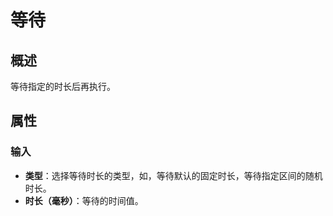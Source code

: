 # 等待

## 概述

等待指定的时长后再执行。

## 属性

### 输入

- **类型**：选择等待时长的类型，如，等待默认的固定时长，等待指定区间的随机时长。
- **时长（毫秒）**：等待的时间值。
